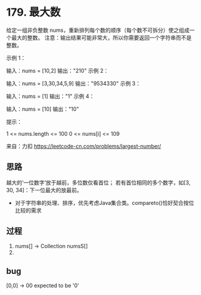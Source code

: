 # 179. 最大数

给定一组非负整数 nums，重新排列每个数的顺序（每个数不可拆分）使之组成一个最大的整数。
注意：输出结果可能非常大，所以你需要返回一个字符串而不是整数。


示例 1：

输入：nums = [10,2]
输出："210"
示例 2：

输入：nums = [3,30,34,5,9]
输出："9534330"
示例 3：

输入：nums = [1]
输出："1"
示例 4：

输入：nums = [10]
输出："10"
 
提示：

1 <= nums.length <= 100
0 <= nums[i] <= 109

来自：力扣
https://leetcode-cn.com/problems/largest-number/

## 思路
越大的‘一位数字’放于越前，多位数仅看首位；
若有首位相同的多个数字，如[3, 30, 34]：下一位最大的放最前。

* 对于字符串的处理、排序，优先考虑Java集合类。compareto()恰好契合按位比较的需求

## 过程
1. nums[] -> Collection<String> numsS[]
2. 

## bug
[0,0] -> 00    expected to be '0'